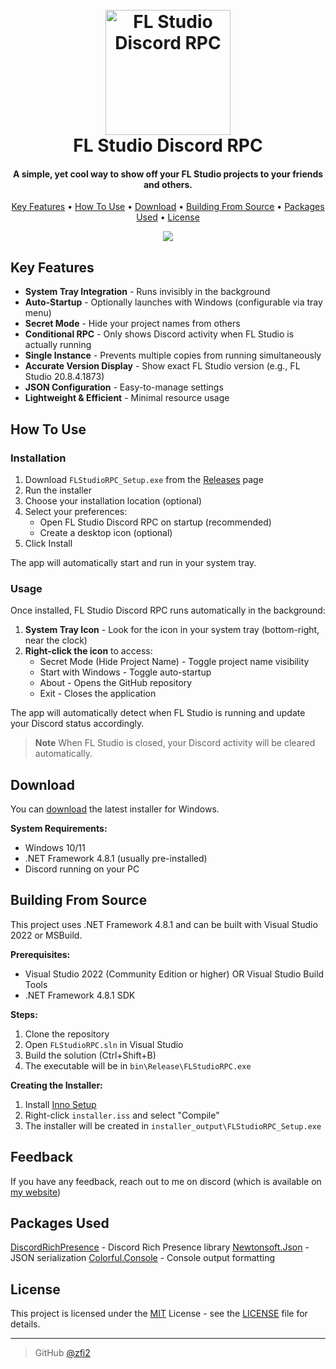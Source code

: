 <h1 align="center">
  <br>
  <a href="https://github.com/zfi2/FL-Studio-Discord-RPC"><img src="https://raw.githubusercontent.com/zfi2/FL-Studio-Discord-RPC/refs/heads/main/FLStudioRPC.ico" alt="FL Studio Discord RPC" width="200"></a>
  <br>
  FL Studio Discord RPC
  <br>
</h1>

<h4 align="center">A simple, yet cool way to show off your FL Studio projects to your friends and others.</h4>

<p align="center">
  <a href="#key-features">Key Features</a> •
  <a href="#how-to-use">How To Use</a> •
  <a href="#download">Download</a> •
  <a href="#building-from-source">Building From Source</a> •
  <a href="#packages-used">Packages Used</a> •
  <a href="#license">License</a>
</p>

<p align="center"><img src="https://i.imgur.com/viJFFoI.png"></p>

## Key Features

* **System Tray Integration** - Runs invisibly in the background
* **Auto-Startup** - Optionally launches with Windows (configurable via tray menu)
* **Secret Mode** - Hide your project names from others
* **Conditional RPC** - Only shows Discord activity when FL Studio is actually running
* **Single Instance** - Prevents multiple copies from running simultaneously
* **Accurate Version Display** - Show exact FL Studio version (e.g., FL Studio 20.8.4.1873)
* **JSON Configuration** - Easy-to-manage settings
* **Lightweight & Efficient** - Minimal resource usage

## How To Use

### Installation

1. Download `FLStudioRPC_Setup.exe` from the [Releases](https://github.com/zfi2/FL-Studio-Discord-RPC/releases) page
2. Run the installer
3. Choose your installation location (optional)
4. Select your preferences:
   - Open FL Studio Discord RPC on startup (recommended)
   - Create a desktop icon (optional)
5. Click Install

The app will automatically start and run in your system tray.

### Usage

Once installed, FL Studio Discord RPC runs automatically in the background:

1. **System Tray Icon** - Look for the icon in your system tray (bottom-right, near the clock)
2. **Right-click the icon** to access:
   - Secret Mode (Hide Project Name) - Toggle project name visibility
   - Start with Windows - Toggle auto-startup
   - About - Opens the GitHub repository
   - Exit - Closes the application

The app will automatically detect when FL Studio is running and update your Discord status accordingly.

> **Note**
> When FL Studio is closed, your Discord activity will be cleared automatically.

## Download

You can [download](https://github.com/zfi2/FL-Studio-Discord-RPC/releases) the latest installer for Windows.

**System Requirements:**
- Windows 10/11
- .NET Framework 4.8.1 (usually pre-installed)
- Discord running on your PC

## Building From Source

This project uses .NET Framework 4.8.1 and can be built with Visual Studio 2022 or MSBuild.

**Prerequisites:**
- Visual Studio 2022 (Community Edition or higher) OR Visual Studio Build Tools
- .NET Framework 4.8.1 SDK

**Steps:**
1. Clone the repository
2. Open `FLStudioRPC.sln` in Visual Studio
3. Build the solution (Ctrl+Shift+B)
4. The executable will be in `bin\Release\FLStudioRPC.exe`

**Creating the Installer:**
1. Install [Inno Setup](https://jrsoftware.org/isdl.php)
2. Right-click `installer.iss` and select "Compile"
3. The installer will be created in `installer_output\FLStudioRPC_Setup.exe`

## Feedback

If you have any feedback, reach out to me on discord (which is available on [my website](https://lain.ovh/))

## Packages Used

[DiscordRichPresence](https://github.com/Lachee/discord-rpc-csharp) - Discord Rich Presence library
[Newtonsoft.Json](https://github.com/JamesNK/Newtonsoft.Json) - JSON serialization
[Colorful.Console](https://github.com/tomakita/Colorful.Console) - Console output formatting

## License

This project is licensed under the [MIT](https://opensource.org/license/mit/) License - see the [LICENSE](LICENSE) file for details.

---

> GitHub [@zfi2](https://github.com/zfi2)
